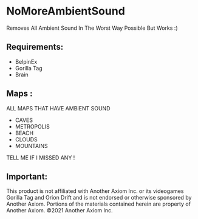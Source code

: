 # NoMoreAmbientSound
Removes All Ambient Sound In The Worst Way Possible But Works :)

## Requirements:
- BelpinEx
- Gorilla Tag
- Brain 

## Maps :
ALL MAPS THAT HAVE AMBIENT SOUND 
- CAVES
- METROPOLIS
- BEACH
- CLOUDS
- MOUNTAINS


TELL ME IF I MISSED ANY !

## Important:
This product is not affiliated with Another Axiom Inc. or its videogames Gorilla Tag and Orion Drift and is not endorsed or otherwise sponsored by Another Axiom. Portions of the materials contained herein are property of Another Axiom. ©2021 Another Axiom Inc.
